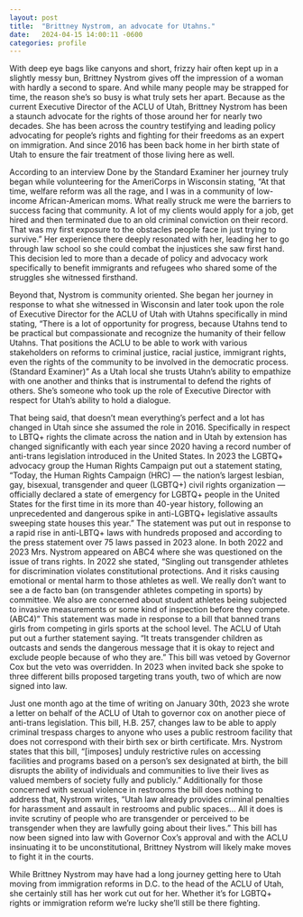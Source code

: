 ```yaml
---
layout: post
title:  "Brittney Nystrom, an advocate for Utahns."
date:   2024-04-15 14:00:11 -0600
categories: profile
---
```


With deep eye bags like canyons and short, frizzy hair often kept up in a slightly messy  bun, Brittney Nystrom gives off the impression of a woman with hardly a second to spare. And while many people may be strapped for time, the reason she’s so busy is what truly sets her apart. Because as the current Executive Director of the ACLU of Utah, Brittney Nystrom has been a staunch advocate for the rights of those around her for nearly two decades. She has been across the country testifying and leading policy advocating for people’s rights and fighting for their freedoms as an expert on immigration. And since 2016 has been back home in her birth state of Utah to ensure the fair treatment of those living here as well.

According to an interview Done by the Standard Examiner her journey truly began while volunteering for the AmeriCorps in Wisconsin stating, “At that time, welfare reform was all the rage, and I was in a community of low-income African-American moms. What really struck me were the barriers to success facing that community. A lot of my clients would apply for a job, get hired and then terminated due to an old criminal conviction on their record. That was my first exposure to the obstacles people face in just trying to survive.” Her experience there deeply resonated with her, leading her to go through law school so she could combat the injustices she saw first hand. This decision led to more than a decade of policy and advocacy work specifically to benefit immigrants and refugees who shared some of the struggles she witnessed firsthand.

Beyond that, Nystrom is community oriented. She began her journey in response to what she witnessed in Wisconsin and later took upon the role of Executive Director for the ACLU of Utah with Utahns specifically in mind stating, “There is a lot of opportunity for progress, because Utahns tend to be practical but compassionate and recognize the humanity of their fellow Utahns. That positions the ACLU to be able to work with various stakeholders on reforms to criminal justice, racial justice, immigrant rights, even the rights of the community to be involved in the democratic process. (Standard Examiner)” As a Utah local she trusts Utahn’s ability to empathize with one another and thinks that is instrumental to defend the rights of others. She’s someone who took up the role of Executive Director with respect for Utah’s ability to hold a dialogue.

That being said, that doesn’t mean everything’s perfect and a lot has changed in Utah since she assumed the role in 2016. Specifically in respect to LBTQ+ rights the climate across the nation and in Utah by extension has changed significantly with each year since 2020 having a record number of anti-trans legislation introduced in the United States. In 2023 the LGBTQ+ advocacy group the Human Rights Campaign put out a statement stating, “Today, the Human Rights Campaign (HRC) — the nation’s largest lesbian, gay, bisexual, transgender and queer (LGBTQ+) civil rights organization — officially declared a state of emergency for LGBTQ+ people in the United States for the first time in its more than 40-year history, following an unprecedented and dangerous spike in anti-LGBTQ+ legislative assaults sweeping state houses this year.” The statement was put out in response to a rapid rise in anti-LBTQ+ laws with hundreds proposed and according to the press statement over 75 laws passed in 2023 alone. In both 2022 and 2023 Mrs. Nystrom appeared on ABC4 where she was questioned on the issue of trans rights. In 2022 she stated, “Singling out transgender athletes for discrimination violates constitutional protections. And it risks causing emotional or mental harm to those athletes as well. We really don’t want to see a de facto ban (on transgender athletes competing in sports) by committee. We also are concerned about student athletes being subjected to invasive measurements or some kind of inspection before they compete. (ABC4)” This statement was made in response to a bill that banned trans girls from competing in girls sports at the school level. The ACLU of Utah put out a further statement saying. “It treats transgender children as outcasts and sends the dangerous message that it is okay to reject and exclude people because of who they are.” This bill was vetoed by Governor Cox but the veto was overridden. In 2023 when invited back she spoke to three different bills proposed targeting trans youth, two of which are now signed into law.

Just one month ago at the time of writing on January 30th, 2023 she wrote a letter on behalf of the ACLU of Utah to governor cox on another piece of anti-trans legislation. This bill, H.B. 257, changes law to be able to apply criminal trespass charges to anyone who uses a public restroom facility that does not correspond with their birth sex or birth certificate. Mrs. Nystrom states that this bill, “[imposes] unduly restrictive rules on accessing facilities and programs based on a person’s sex designated at birth, the bill disrupts the ability of individuals and communities to live their lives as valued members of society fully and publicly.” Additionally for those concerned with sexual violence in restrooms the bill does nothing to address that, Nystrom writes, “Utah law already provides criminal penalties for harassment and assault in restrooms and public spaces… All it does is invite scrutiny of people who are transgender or perceived to be transgender when they are lawfully going about their lives.” This bill has now been signed into law with Governor Cox’s approval and with the ACLU insinuating it to be unconstitutional, Brittney Nystrom will likely make moves to fight it in the courts.

While Brittney Nystrom may have had a long journey getting here to Utah moving from immigration reforms in D.C. to the head of the ACLU of Utah, she certainly still has her work cut out for her. Whether it’s for LGBTQ+ rights or immigration reform we’re lucky she’ll still be there fighting.